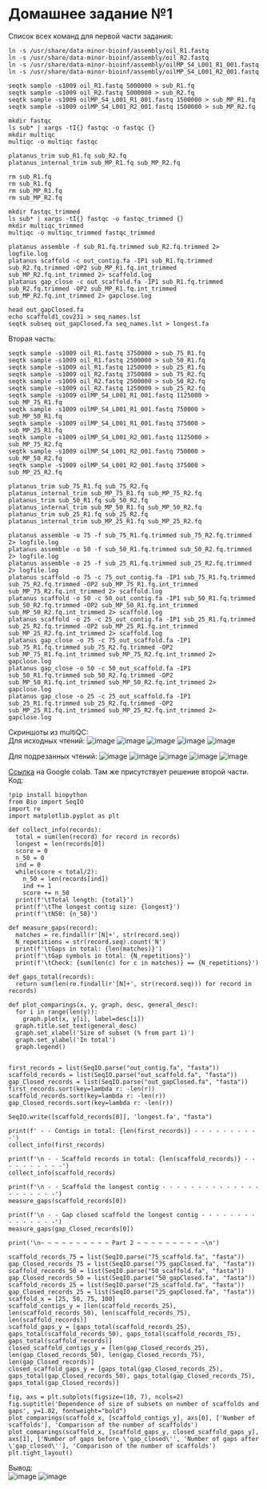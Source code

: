 # Домашнее задание №1
Список всех команд для первой части задания:
```
ln -s /usr/share/data-minor-bioinf/assembly/oil_R1.fastq
ln -s /usr/share/data-minor-bioinf/assembly/oil_R2.fastq
ln -s /usr/share/data-minor-bioinf/assembly/oilMP_S4_L001_R1_001.fastq
ln -s /usr/share/data-minor-bioinf/assembly/oilMP_S4_L001_R2_001.fastq

seqtk sample -s1009 oil_R1.fastq 5000000 > sub_R1.fq
seqtk sample -s1009 oil_R2.fastq 5000000 > sub_R2.fq
seqtk sample -s1009 oilMP_S4_L001_R1_001.fastq 1500000 > sub_MP_R1.fq
seqtk sample -s1009 oilMP_S4_L001_R2_001.fastq 1500000 > sub_MP_R2.fq

mkdir fastqc
ls sub* | xargs -tI{} fastqc -o fastqc {}
mkdir multiqc
multiqc -o multiqc fastqc

platanus_trim sub_R1.fq sub_R2.fq
platanus_internal_trim sub_MP_R1.fq sub_MP_R2.fq

rm sub_R1.fq
rm sub_R1.fq
rm sub_MP_R1.fq
rm sub_MP_R2.fq

mkdir fastqc_trimmed
ls sub* | xargs -tI{} fastqc -o fastqc_trimmed {}
mkdir multiqc_trimmed
multiqc -o multiqc_trimmed fastqc_trimmed

platanus assemble -f sub_R1.fq.trimmed sub_R2.fq.trimmed 2> logfile.log
platanus scaffold -c out_contig.fa -IP1 sub_R1.fq.trimmed sub_R2.fq.trimmed -OP2 sub_MP_R1.fq.int_trimmed sub_MP_R2.fq.int_trimmed 2> scaffold.log
platanus gap_close -c out_scaffold.fa -IP1 sub_R1.fq.trimmed sub_R2.fq.trimmed -OP2 sub_MP_R1.fq.int_trimmed sub_MP_R2.fq.int_trimmed 2> gapclose.log

head out_gapClosed.fa
echo scaffold1_cov231 > seq_names.lst
seqtk subseq out_gapClosed.fa seq_names.lst > longest.fa
```
Вторая часть:
```
seqtk sample -s1009 oil_R1.fastq 3750000 > sub_75_R1.fq
seqtk sample -s1009 oil_R1.fastq 2500000 > sub_50_R1.fq
seqtk sample -s1009 oil_R1.fastq 1250000 > sub_25_R1.fq
seqtk sample -s1009 oil_R2.fastq 3750000 > sub_75_R2.fq
seqtk sample -s1009 oil_R2.fastq 2500000 > sub_50_R2.fq
seqtk sample -s1009 oil_R2.fastq 1250000 > sub_25_R2.fq
seqtk sample -s1009 oilMP_S4_L001_R1_001.fastq 1125000 > sub_MP_75_R1.fq
seqtk sample -s1009 oilMP_S4_L001_R1_001.fastq 750000 > sub_MP_50_R1.fq
seqtk sample -s1009 oilMP_S4_L001_R1_001.fastq 375000 > sub_MP_25_R1.fq
seqtk sample -s1009 oilMP_S4_L001_R2_001.fastq 1125000 > sub_MP_75_R2.fq
seqtk sample -s1009 oilMP_S4_L001_R2_001.fastq 750000 > sub_MP_50_R2.fq
seqtk sample -s1009 oilMP_S4_L001_R2_001.fastq 375000 > sub_MP_25_R2.fq

platanus_trim sub_75_R1.fq sub_75_R2.fq
platanus_internal_trim sub_MP_75_R1.fq sub_MP_75_R2.fq
platanus_trim sub_50_R1.fq sub_50_R2.fq
platanus_internal_trim sub_MP_50_R1.fq sub_MP_50_R2.fq
platanus_trim sub_25_R1.fq sub_25_R2.fq
platanus_internal_trim sub_MP_25_R1.fq sub_MP_25_R2.fq

platanus assemble -o 75 -f sub_75_R1.fq.trimmed sub_75_R2.fq.trimmed 2> logfile.log
platanus assemble -o 50 -f sub_50_R1.fq.trimmed sub_50_R2.fq.trimmed 2> logfile.log
platanus assemble -o 25 -f sub_25_R1.fq.trimmed sub_25_R2.fq.trimmed 2> logfile.log
platanus scaffold -o 75 -c 75_out_contig.fa -IP1 sub_75_R1.fq.trimmed sub_75_R2.fq.trimmed -OP2 sub_MP_75_R1.fq.int_trimmed sub_MP_75_R2.fq.int_trimmed 2> scaffold.log
platanus scaffold -o 50 -c 50_out_contig.fa -IP1 sub_50_R1.fq.trimmed sub_50_R2.fq.trimmed -OP2 sub_MP_50_R1.fq.int_trimmed sub_MP_50_R2.fq.int_trimmed 2> scaffold.log
platanus scaffold -o 25 -c 25_out_contig.fa -IP1 sub_25_R1.fq.trimmed sub_25_R2.fq.trimmed -OP2 sub_MP_25_R1.fq.int_trimmed sub_MP_25_R2.fq.int_trimmed 2> scaffold.log
platanus gap_close -o 75 -c 75_out_scaffold.fa -IP1 sub_75_R1.fq.trimmed sub_75_R2.fq.trimmed -OP2 sub_MP_75_R1.fq.int_trimmed sub_MP_75_R2.fq.int_trimmed 2> gapclose.log
platanus gap_close -o 50 -c 50_out_scaffold.fa -IP1 sub_50_R1.fq.trimmed sub_50_R2.fq.trimmed -OP2 sub_MP_50_R1.fq.int_trimmed sub_MP_50_R2.fq.int_trimmed 2> gapclose.log
platanus gap_close -o 25 -c 25_out_scaffold.fa -IP1 sub_25_R1.fq.trimmed sub_25_R2.fq.trimmed -OP2 sub_MP_25_R1.fq.int_trimmed sub_MP_25_R2.fq.int_trimmed 2> gapclose.log
```
Скриншоты из multiQC:    
Для исходных чтений:
![image](https://user-images.githubusercontent.com/55440084/137643802-62cb4660-41d2-4ae2-84bc-e9388b960b88.png)
![image](https://user-images.githubusercontent.com/55440084/137643810-470108f7-2e9d-45fc-a20e-30748e7d38cc.png)
![image](https://user-images.githubusercontent.com/55440084/137643822-a3f57e57-82ec-4e8b-b5fa-bfd62b9d55b5.png)
![image](https://user-images.githubusercontent.com/55440084/137643838-aed00cfc-7f19-4dff-8de6-1efe81f07bbe.png)
![image](https://user-images.githubusercontent.com/55440084/137643852-62c14cf7-3785-4289-b0bf-7860f91793a7.png)

Для подрезанных чтений:
![image](https://user-images.githubusercontent.com/55440084/137643860-7369d064-13bd-4d37-bea7-00ecce8b5264.png)
![image](https://user-images.githubusercontent.com/55440084/137643877-86d50002-f164-48ad-b161-086cf6120850.png)
![image](https://user-images.githubusercontent.com/55440084/137643890-e5775d6f-6db3-4ede-b31b-969d50b1e158.png)
![image](https://user-images.githubusercontent.com/55440084/137643900-584f04be-b233-46ca-ba9a-ee9223ccea75.png)
![image](https://user-images.githubusercontent.com/55440084/137643920-1585c9ca-58d7-49fc-bb3b-9ff5badc4e8c.png)

[Ссылка](https://colab.research.google.com/drive/1UOS29IMDMfFxz16yU4snxUtTZ3M7d1H6?usp=sharing) на Google colab. Там же присутствует решение второй части.  
Код:
```
!pip install biopython
from Bio import SeqIO
import re
import matplotlib.pyplot as plt

def collect_info(records):
  total = sum(len(record) for record in records)
  longest = len(records[0])
  score = 0
  n_50 = 0
  ind = 0
  while(score < total/2):
    n_50 = len(records[ind])
    ind += 1
    score += n_50
  print(f'\tTotal length: {total}')
  print(f'\tThe longest contig size: {longest}')
  print(f'\tN50: {n_50}')

def measure_gaps(record):
  matches = re.findall(r'[N]+', str(record.seq))
  N_repetitions = str(record.seq).count('N')
  print(f'\tGaps in total: {len(matches)}')
  print(f'\tGap symbols in total: {N_repetitions}')
  print(f'\tCheck: {sum(len(c) for c in matches)} == {N_repetitions}')

def gaps_total(records):
  return sum(len(re.findall(r'[N]+', str(record.seq))) for record in records)

def plot_comparings(x, y, graph, desc, general_desc):
  for i in range(len(y)):
    graph.plot(x, y[i], label=desc[i])
  graph.title.set_text(general_desc)
  graph.set_xlabel('Size of subset (% from part 1)')
  graph.set_ylabel('In total')
  graph.legend()


first_records = list(SeqIO.parse("out_contig.fa", "fasta"))
scaffold_records = list(SeqIO.parse("out_scaffold.fa", "fasta"))
gap_Closed_records = list(SeqIO.parse("out_gapClosed.fa", "fasta"))
first_records.sort(key=lambda r: -len(r))
scaffold_records.sort(key=lambda r: -len(r))
gap_Closed_records.sort(key=lambda r: -len(r))

SeqIO.write([scaffold_records[0]], 'longest.fa', "fasta")

print(f' - - Contigs in total: {len(first_records)} - - - - - - - - - -')
collect_info(first_records)

print(f'\n - - Scaffold records in total: {len(scaffold_records)} - - - - - - - - - -')
collect_info(scaffold_records)

print(f'\n - - Scaffold the longest contig - - - - - - - - - - - - - - - - - - - - -')
measure_gaps(scaffold_records[0])

print(f'\n - - Gap closed scaffold the longest contig - - - - - - - - - - - - - - -')
measure_gaps(gap_Closed_records[0])

print('\n~ ~ ~ ~ ~ ~ ~ ~ ~ ~ Part 2 ~ ~ ~ ~ ~ ~ ~ ~ ~ ~\n')

scaffold_records_75 = list(SeqIO.parse("75_scaffold.fa", "fasta"))
gap_Closed_records_75 = list(SeqIO.parse("75_gapClosed.fa", "fasta"))
scaffold_records_50 = list(SeqIO.parse("50_scaffold.fa", "fasta"))
gap_Closed_records_50 = list(SeqIO.parse("50_gapClosed.fa", "fasta"))
scaffold_records_25 = list(SeqIO.parse("25_scaffold.fa", "fasta"))
gap_Closed_records_25 = list(SeqIO.parse("25_gapClosed.fa", "fasta"))
scaffold_x = [25, 50, 75, 100]
scaffold_contigs_y = [len(scaffold_records_25), len(scaffold_records_50), len(scaffold_records_75), len(scaffold_records)]
scaffold_gaps_y = [gaps_total(scaffold_records_25), gaps_total(scaffold_records_50), gaps_total(scaffold_records_75), gaps_total(scaffold_records)]
closed_scaffold_contigs_y = [len(gap_Closed_records_25), len(gap_Closed_records_50), len(gap_Closed_records_75), len(gap_Closed_records)]
closed_scaffold_gaps_y = [gaps_total(gap_Closed_records_25), gaps_total(gap_Closed_records_50), gaps_total(gap_Closed_records_75), gaps_total(gap_Closed_records)]

fig, axs = plt.subplots(figsize=(10, 7), ncols=2)
fig.suptitle('Dependence of size of subsets on number of scaffolds and gaps', y=1.02, fontweight="bold")
plot_comparings(scaffold_x, [scaffold_contigs_y], axs[0], ['Number of scaffolds'], 'Comparison of the number of scaffolds')
plot_comparings(scaffold_x, [scaffold_gaps_y, closed_scaffold_gaps_y], axs[1], ['Number of gaps before \'gap_closed\'', 'Number of gaps after \'gap_closed\''], 'Comparison of the number of scaffolds')
plt.tight_layout()
```
Вывод:  
![image](https://user-images.githubusercontent.com/55440084/137644144-268fc7f3-6f15-45e9-9733-9e765361ba1f.png)
![image](https://user-images.githubusercontent.com/55440084/137644149-5553df37-b572-4b8b-891e-b315c1051103.png)
